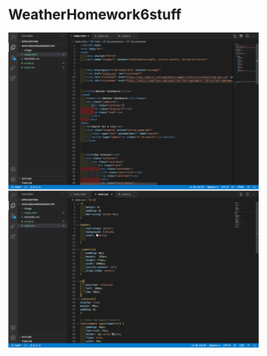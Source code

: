 # WeatherHomework6stuff


![](image/Screen%20Shot%202020-11-04%20at%201.00.50%20AM.png)
![](image/Screen%20Shot%202020-11-04%20at%201.01.02%20AM.png)